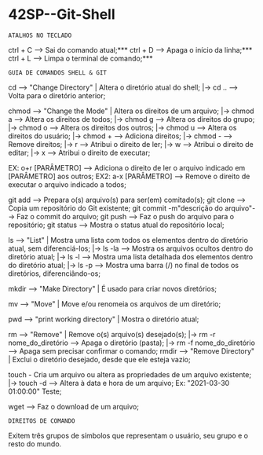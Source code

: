 # 42SP--Git-Shell


	ATALHOS NO TECLADO

ctrl + C --> Sai do comando atual;***
ctrl + D --> Apaga o início da linha;***
ctrl + L --> Limpa o terminal de comando;***	

	GUIA DE COMANDOS SHELL & GIT

cd --> "Change Directory" | Altera o diretório atual do shell;
	|->   cd .. --> Volta para o diretório anterior;
	

chmod --> "Change the Mode" | Altera os direitos de um arquivo;
	  |-> chmod a --> Altera os direitos de todos;
  	|-> chmod g --> Altera os direitos do grupo;
  	|-> chmod o --> Altera os direitos dos outros;
      |-> chmod u --> Altera os direitos do usuário;
      |-> chmod + --> Adiciona direitos;
      |-> chmod - --> Remove direitos;
        |-> r --> Atribui o direito de ler;
        |-> w --> Atribui o direito de editar;
        |-> x --> Atribui o direito de executar;
	

 EX: o+r [PARÂMETRO] --> Adiciona o direito de ler o arquivo indicado em [PARÂMETRO] aos outros;
 EX2: a-x [PARÂMETRO] --> Remove o direito de executar o arquivo indicado a todos;
 

git add --> Prepara o(s) arquivo(s) para ser(em) comitado(s);
git clone --> Copia um repositório do Git existente;
git commit -m"descrição do arquivo"--> Faz o commit do arquivo;
git push  --> Faz o push do arquivo para o repositório;
git status --> Mostra o status atual do repositório local;

ls --> "List" | Mostra uma lista com todos os elementos dentro do diretório atual, sem diferenciá-los;
  	|-> ls -la --> Mostra os arquivos ocultos dentro do diretório atual;
  	|-> ls -l --> Mostra uma lista detalhada dos elementos dentro do diretório atual;
  	|-> ls -p --> Mostra uma barra (/) no final de todos os diretórios, diferenciândo-os;

mkdir --> "Make Directory" | É usado para criar novos diretórios;

mv --> "Move" | Move e/ou renomeia os arquivos de um diretório;

pwd --> "print working directory" | Mostra o diretório atual;

rm --> "Remove" | Remove o(s) arquivo(s) desejado(s);
 	  |->   rm -r nome_do_diretório --> Apaga o diretório (pasta);
  	|->   rm -f nome_do_diretório --> Apaga sem precisar confirmar o comando;
rmdir --> "Remove Directory" | Exclui o diretório desejado, desde que ele esteja vazio;

touch - Cria um arquivo ou altera as propriedades de um arquivo existente;
    |->	touch -d --> Altera à data e hora de um arquivo; Ex: "2021-03-30 01:00:00" Teste;

wget <link> --> Faz o download de um arquivo;

	DIREITOS DE COMANDO

Exitem três grupos de símbolos que representam o usuário, seu grupo e o resto do mundo.

